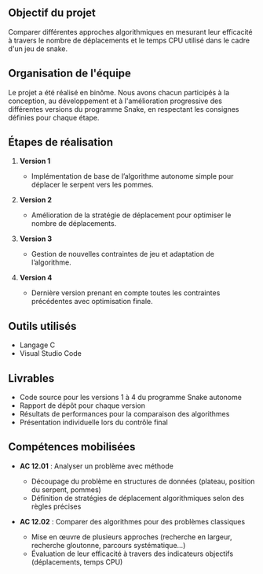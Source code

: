 ## Objectif du projet

Comparer différentes approches algorithmiques en mesurant leur efficacité à travers le nombre de déplacements et le temps CPU utilisé dans le cadre d'un jeu de snake.

## Organisation de l'équipe

Le projet a été réalisé en binôme. Nous avons chacun participés à la conception, au développement et à l'amélioration progressive des différentes versions du programme Snake, en respectant les consignes définies pour chaque étape.

## Étapes de réalisation

1. **Version 1**  
   - Implémentation de base de l’algorithme autonome simple pour déplacer le serpent vers les pommes.

2. **Version 2**  
   - Amélioration de la stratégie de déplacement pour optimiser le nombre de déplacements.

3. **Version 3**  
   - Gestion de nouvelles contraintes de jeu et adaptation de l’algorithme.

4. **Version 4**  
   - Dernière version prenant en compte toutes les contraintes précédentes avec optimisation finale.  

## Outils utilisés

- Langage C
- Visual Studio Code

## Livrables

- Code source pour les versions 1 à 4 du programme Snake autonome
- Rapport de dépôt pour chaque version
- Résultats de performances pour la comparaison des algorithmes
- Présentation individuelle lors du contrôle final

## Compétences mobilisées

- **AC 12.01** : Analyser un problème avec méthode  
  - Découpage du problème en structures de données (plateau, position du serpent, pommes)  
  - Définition de stratégies de déplacement algorithmiques selon des règles précises

- **AC 12.02** : Comparer des algorithmes pour des problèmes classiques  
  - Mise en œuvre de plusieurs approches (recherche en largeur, recherche gloutonne, parcours systématique...)  
  - Évaluation de leur efficacité à travers des indicateurs objectifs (déplacements, temps CPU)